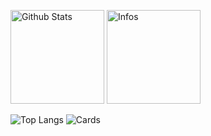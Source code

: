 <p align="left"> 
  <img alt="Github Stats" height="150px" src="https://github-readme-stats.vercel.app/api?username=omonukko&show_icons=true&theme=dark" />
  <img alt="Infos" height="150px" src="https://github-readme-stats.vercel.app/api?username=omonukko&count_private=true&show_icons=true&show_icons=true&theme=tokyonight&custom_title=status" />
</p>



![Top Langs](https://github-readme-stats.vercel.app/api/top-langs/?username=omonukko&layout=compact)
![Cards](https://github-profile-summary-cards.vercel.app/api/cards/profile-details?username=omonukko&theme=tokyonight)
